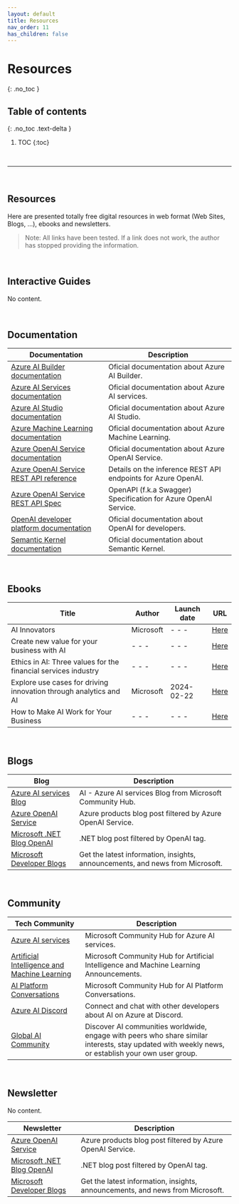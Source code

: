 ```yaml
---
layout: default
title: Resources
nav_order: 11
has_children: false
---
```


# Resources
{: .no_toc }


## Table of contents
{: .no_toc .text-delta }

1. TOC
{:toc}

<br/>

---

<br/>

## Resources

Here are presented totally free digital resources in web format (Web Sites, Blogs, ...), ebooks and newsletters.

> Note: All links have been tested. If a link does not work, the author has stopped providing the information.

<br/>

## Interactive Guides

No content.

<!-- 
| Topic | Guide |
| :---: | ---   | 
| - - - | - - - |

--> 


<br/>

## Documentation

<!-- No content. -->

| Documentation | Description |
| --- | --- |
| [Azure AI Builder documentation](https://learn.microsoft.com/en-us/ai-builder/) | Oficial documentation about Azure AI Builder. | 
| [Azure AI Services documentation](https://learn.microsoft.com/en-us/azure/ai-services/)  | Oficial documentation about Azure AI services. |
| [Azure AI Studio documentation](https://learn.microsoft.com/en-us/azure/ai-studio/)  | Oficial documentation about Azure AI Studio. |
| [Azure Machine Learning documentation](https://learn.microsoft.com/en-us/azure/machine-learning)| Oficial documentation about Azure Machine Learning. | 
| [Azure OpenAI Service documentation](https://learn.microsoft.com/en-us/azure/ai-services/openai/) | Oficial documentation about Azure OpenAI Service. |
| [Azure OpenAI Service REST API reference](https://learn.microsoft.com/en-us/azure/ai-services/openai/reference) | Details on the inference REST API endpoints for Azure OpenAI. |
| [Azure OpenAI Service REST API Spec](https://github.com/Azure/azure-rest-api-specs/tree/main/specification/cognitiveservices/data-plane/AzureOpenAI/inference) | OpenAPI (f.k.a Swagger) Specification for Azure OpenAI Service. |
| [OpenAI developer platform documentation](https://platform.openai.com/docs/introduction) | Oficial documentation about OpenAI for developers. |
| [Semantic Kernel documentation](https://learn.microsoft.com/en-us/semantic-kernel/) | Oficial documentation about Semantic Kernel. | 

<br/>

## Ebooks


| Title | Author    | Launch date   | URL   |
| ---   | ---       | ---           | ---   | 
| AI Innovators | Microsoft | - - -  | [Here](https://info.microsoft.com/CE-DIGTRNS-CNTNT-FY20-07Jul-10-AIInnovatorseBook-SRGCM1122_01Registration-ForminBody.html) |
| Create new value for your business with AI | - - - | - - - | [Here](https://info.microsoft.com/ww-landing-ai-use-cases-for-business-leaders.html) | 
| Ethics in AI: Three values for the financial services industry | - - - | - - - | [Here](https://info.microsoft.com/ww-landing-Ethics-in-AI-eBook.html) |
| Explore use cases for driving innovation through analytics and AI | Microsoft | 2024-02-22 | [Here](https://clouddamcdnprodep.azureedge.net/gdc/gdcn1pwn7/original) |
| How to Make AI Work for Your Business | - - - | - - - | [Here](https://info.microsoft.com/ww-landing-succeeding-with-ai-manning.html) |



<br/>

## Blogs

| Blog | Description | 
| --- | --- | 
| [Azure AI services Blog](https://techcommunity.microsoft.com/t5/ai-azure-ai-services-blog/bg-p/Azure-AI-Services-blog) | AI - Azure AI services Blog from Microsoft Community Hub. |
| [Azure OpenAI Service](https://azure.microsoft.com/en-us/blog/product/azure-openai-service/) | Azure products blog post filtered by Azure OpenAI Service. | 
| [Microsoft .NET Blog OpenAI](https://devblogs.microsoft.com/dotnet/tag/openai/) | .NET blog post filtered by OpenAI tag. |
| [Microsoft Developer Blogs](https://devblogs.microsoft.com/) | Get the latest information, insights, announcements, and news from Microsoft. |


<br/>

##  Community

| Tech Community | Description | 
| --- | --- | 
| [Azure AI services](https://techcommunity.microsoft.com/t5/ai-azure-ai-services/bd-p/Azure-AI-Services) | Microsoft Community Hub for Azure AI services. |
| [Artificial Intelligence and Machine Learning](https://techcommunity.microsoft.com/t5/artificial-intelligence-and/ct-p/AI) | Microsoft Community Hub for Artificial Intelligence and Machine Learning Announcements. |
| [AI Platform Conversations](https://techcommunity.microsoft.com/t5/ai-ai-platform-conversations/bd-p/AIPlatformConversations) | Microsoft Community Hub for AI Platform Conversations. |
| [Azure AI Discord](https://discord.gg/yrTeVQwpWm) | Connect and chat with other developers about AI on Azure at Discord. |
| [Global AI Community](https://globalai.community/) | Discover AI communities worldwide, engage with peers who share similar interests, stay updated with weekly news, or establish your own user group.  |


<br/>

## Newsletter

No content.

| Newsletter | Description | 
| --- | --- | 
| [Azure OpenAI Service](https://azure.microsoft.com/en-us/blog/product/azure-openai-service/) | Azure products blog post filtered by Azure OpenAI Service. |
| [Microsoft .NET Blog OpenAI](https://devblogs.microsoft.com/dotnet/tag/openai/) | .NET blog post filtered by OpenAI tag. |
| [Microsoft Developer Blogs](https://devblogs.microsoft.com/) | Get the latest information, insights, announcements, and news from Microsoft. |





<br/>
